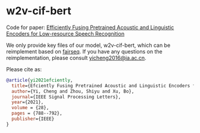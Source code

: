 # w2v-cif-bert

Code for paper: [Efficiently Fusing Pretrained Acoustic and Linguistic Encoders for Low-resource Speech Recognition](https://arxiv.org/abs/2101.06699)

We only provide key files of our model, w2v-cif-bert, which can be reimplement based on [fairseq](https://github.com/pytorch/fairseq/tree/master/fairseq/models/wav2vec).
If you have any questions on the reimplementation, please consult yicheng2016@ia.ac.cn.

Please cite as:
``` bibtex
@article{yi2021efciently,
  title={Efciently Fusing Pretrained Acoustic and Linguistic Encoders for Low-resource Speech Recognition},
  author={Yi, Cheng and Zhou, Shiyu and Xu, Bo},
  journal={IEEE Signal Processing Letters},
  year={2021},
  volume = {28},
  pages = {788--792},
  publisher={IEEE}
}
```
